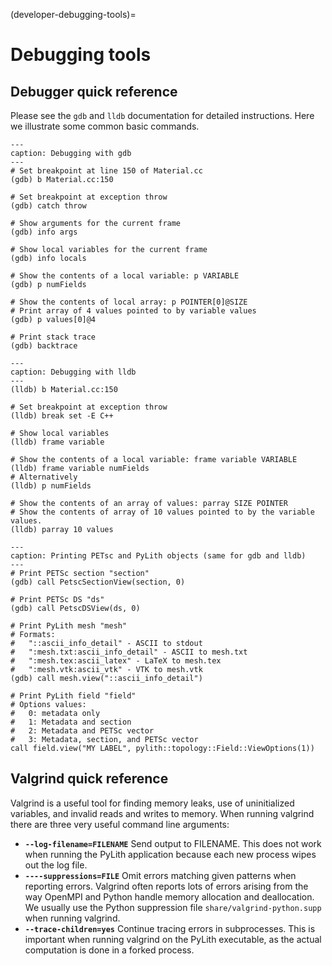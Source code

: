 (developer-debugging-tools)=
# Debugging tools
## Debugger quick reference

Please see the `gdb` and `lldb` documentation for detailed instructions.
Here we illustrate some common basic commands.

```{code-block} console
---
caption: Debugging with gdb
---
# Set breakpoint at line 150 of Material.cc
(gdb) b Material.cc:150

# Set breakpoint at exception throw
(gdb) catch throw

# Show arguments for the current frame
(gdb) info args

# Show local variables for the current frame
(gdb) info locals

# Show the contents of a local variable: p VARIABLE
(gdb) p numFields

# Show the contents of local array: p POINTER[0]@SIZE
# Print array of 4 values pointed to by variable values
(gdb) p values[0]@4

# Print stack trace
(gdb) backtrace
```

```{code-block} console
---
caption: Debugging with lldb
---
(lldb) b Material.cc:150

# Set breakpoint at exception throw
(lldb) break set -E C++

# Show local variables
(lldb) frame variable

# Show the contents of a local variable: frame variable VARIABLE
(lldb) frame variable numFields
# Alternatively
(lldb) p numFields

# Show the contents of an array of values: parray SIZE POINTER
# Show the contents of array of 10 values pointed to by the variable values.
(lldb) parray 10 values
```

```{code-block} console
---
caption: Printing PETsc and PyLith objects (same for gdb and lldb)
---
# Print PETSc section "section"
(gdb) call PetscSectionView(section, 0)

# Print PETSc DS "ds"
(gdb) call PetscDSView(ds, 0)

# Print PyLith mesh "mesh"
# Formats:
#   "::ascii_info_detail" - ASCII to stdout
#   ":mesh.txt:ascii_info_detail" - ASCII to mesh.txt
#   ":mesh.tex:ascii_latex" - LaTeX to mesh.tex
#   ":mesh.vtk:ascii_vtk" - VTK to mesh.vtk
(gdb) call mesh.view("::ascii_info_detail")

# Print PyLith field "field"
# Options values:
#   0: metadata only
#   1: Metadata and section
#   2: Metadata and PETSc vector
#   3: Metadata, section, and PETSc vector
call field.view("MY LABEL", pylith::topology::Field::ViewOptions(1))
```

## Valgrind quick reference

Valgrind is a useful tool for finding memory leaks, use of uninitialized variables, and invalid reads and writes to memory.
When running valgrind there are three very useful command line arguments:

* **`--log-filename=FILENAME`** Send output to FILENAME. This does not work when running the PyLith
application because each new process wipes out the log file.
* **`----suppressions=FILE`** Omit errors matching given patterns when reporting errors. Valgrind often reports lots of errors arising from the way OpenMPI and Python handle memory allocation and deallocation. We usually use the Python suppression file `share/valgrind-python.supp` when running valgrind.
* **`--trace-children=yes`** Continue tracing errors in subprocesses. This is important when running valgrind on the PyLith executable, as the actual computation is done in a forked process.
